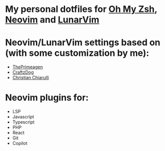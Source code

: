 # My personal dotfiles for [Oh My Zsh](https://ohmyz.sh/), [Neovim](https://www.neovim.io/) and [LunarVim](https://www.lunarvim.org/)

# Neovim/LunarVim settings based on (with some customization by me):

- [ThePrimeagen](https://github.com/ThePrimeagen)
- [CraftzDog](https://github.com/craftzdog)
- [Christian Chiarulli](https://github.com/ChristianChiarulli)

# Neovim plugins for:

- LSP
- Javascript
- Typescript
- PHP
- React
- Git
- Copilot
